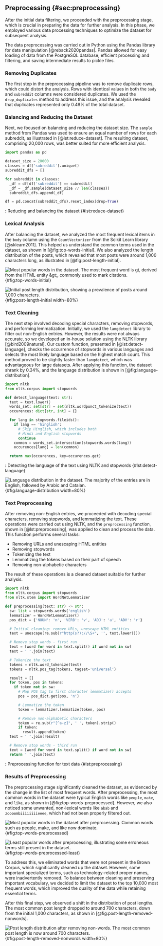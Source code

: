 ## Preprocessing {#sec:preprocessing}

After the initial data filtering, we proceeded with the preprocessing stage, which is crucial in preparing the data for further analysis. In this phase, we employed various data processing techniques to optimize the dataset for subsequent analysis.

The data preprocessing was carried out in Python using the Pandas library for data manipulation [@reback2020pandas]. Pandas allowed for easy loading of data from the PostgreSQL database, efficient processing and filtering, and saving intermediate results to pickle files.

### Removing Duplicates

The first step in the preprocessing pipeline was to remove duplicate rows, which could distort the analysis. Rows with identical values in both the `body` and `subreddit` columns were considered duplicates. We used the `drop_duplicates` method to address this issue, and the analysis revealed that duplicates represented only 0.48% of the total dataset.

### Balancing and Reducing the Dataset

Next, we focused on balancing and reducing the dataset size. The `sample` method from Pandas was used to ensure an equal number of rows for each subreddit, as illustrated in [@lst:reduce-dataset]. The resulting dataset, comprising 20,000 rows, was better suited for more efficient analysis.

```python
import pandas as pd

dataset_size = 20000
classes = df['subreddit'].unique()
subreddit_dfs = []

for subreddit in classes:
  _df = df[df['subreddit'] == subreddit]
  _df = _df.sample(dataset_size // len(classes))
  subreddit_dfs.append(_df)

df = pd.concat(subreddit_dfs).reset_index(drop=True)
```

: Reducing and balancing the dataset {#lst:reduce-dataset}

### Lexical Analysis

After balancing the dataset, we analyzed the most frequent lexical items in the `body` column using the `CountVectorizer` from the Scikit Learn library [@sklearn2011]. This helped us understand the common terms used in the dataset, as shown in [@fig:top-words-initial]. We also analyzed the length distribution of the posts, which revealed that most posts were around 1,000 characters long, as illustrated in [@fig:post-length-initial].

![Most popular words in the dataset. The most frequent word is `gt`, derived from the HTML entity `&gt;`, commonly used to mark citations.](images/top_words_initial.png){#fig:top-words-initial}

![Initial post length distribution, showing a prevalence of posts around 1,000 characters.](images/post_length_initial.png){#fig:post-length-initial width=80%}

### Text Cleaning

The next step involved decoding special characters, removing stopwords, and performing lemmatization. Initially, we used the `langdetect` library to filter out non-English entries. However, the results were not always accurate, so we developed an in-house solution using the NLTK library [@bird2009natural]. Our custom function, presented in [@lst:detect-language], checks the occurrence of stopwords in various languages and selects the most likely language based on the highest match count. This method proved to be slightly faster than `langdetect`, which was advantageous for large datasets. After applying this function, the dataset shrank by 0.34%, and the language distribution is shown in [@fig:language-distribution].

```python
import nltk
from nltk.corpus import stopwords

def detect_language(text: str):
  text = text.lower()
  words_set: set[str] = set(nltk.wordpunct_tokenize(text))
  occurences: dict[str, int] = {}

  for lang in stopwords.fileids():
    if lang == 'hinglish':
      # Skip Hinglish, which includes both
      # Hindi and English stopwords
      continue
    common = words_set.intersection(stopwords.words(lang))
    occurences[lang] = len(common)

  return max(occurences, key=occurences.get)
```

: Detecting the language of the text using NLTK and stopwords {#lst:detect-language}

![Language distribution in the dataset. The majority of the entries are in English, followed by Arabic and Catalan.](images/language_distribution.png){#fig:language-distribution width=80%}

### Text Preprocessing

After removing non-English entries, we proceeded with decoding special characters, removing stopwords, and lemmatizing the text. These operations were carried out using NLTK, and the `preprocessing` function, shown in [@lst:preprocessing], was applied to clean and process the data. This function performs several tasks:

- Removing URLs and unescaping HTML entities
- Removing stopwords
- Tokenizing the text
- Lemmatizing the tokens based on their part of speech
- Removing non-alphabetic characters

The result of these operations is a cleaned dataset suitable for further analysis.

```python
import nltk
from nltk.corpus import stopwords
from nltk.stem import WordNetLemmatizer

def preprocessing(text: str) -> str:
  sw: list = stopwords.words('english')
  lemmatizer = WordNetLemmatizer()
  pos_dict = {'NOUN': 'n', 'VERB': 'v', 'ADJ': 'a', 'ADV': 'r'}

  # Initial cleaning: remove URLs, unescape HTML entities
  text = unescape(re.sub(r"http(s?)://\S+", '', text.lower()))

  # Remove stop words - first run
  text = [word for word in text.split() if word not in sw]
  text = ' '.join(text)

  # Tokenize the text
  tokens = nltk.word_tokenize(text)
  tokens = nltk.pos_tag(tokens, tagset='universal')

  result = []
  for token, pos in tokens:
    if token not in sw:
      # Map POS tag to first character lemmatize() accepts
      pos = pos_dict.get(pos, 'n')

      # Lemmatize the token
      token = lemmatizer.lemmatize(token, pos)

      # Remove non-alphabetic characters
      token = re.sub(r"[^a-z]", ' ', token).strip()
      if token:
        result.append(token)
  text = ' '.join(result)

  # Remove stop words - third run
  text = [word for word in text.split() if word not in sw]
  return ' '.join(text)
```

: Preprocessing function for text data {#lst:preprocessing}

### Results of Preprocessing

The preprocessing stage significantly cleaned the dataset, as evidenced by the change in the list of most frequent words. After preprocessing, the most common words in the dataset were typical English words like `people`, `make`, and `like`, as shown in [@fig:top-words-preprocessed]. However, we also noticed some unwanted, non-lexical words like `abab` and `zoooombiiiiiiiieeee`, which had not been properly filtered out.

![Most popular words in the dataset after preprocessing. Common words such as `people`, `make`, and `like` now dominate.](images/top_words_preprocessed.png){#fig:top-words-preprocessed}

![Least popular words after preprocessing, illustrating some erroneous terms still present in the dataset.](images/top_words_preprocessed_least.png){#fig:top-words-preprocessed-least}

To address this, we eliminated words that were not present in the Brown Corpus, which significantly cleaned up the dataset. However, some important specialized terms, such as technology-related proper names, were inadvertently removed. To balance between cleaning and preserving important vocabulary, we decided to limit the dataset to the top 10,000 most frequent words, which improved the quality of the data while retaining essential terms.

After this final step, we observed a shift in the distribution of post lengths. The most common post length dropped to around 700 characters, down from the initial 1,000 characters, as shown in [@fig:post-length-removed-nonwords].

![Post length distribution after removing non-words. The most common post length is now around 700 characters.](images/post_length_removed_nonwords.png){#fig:post-length-removed-nonwords width=80%}
